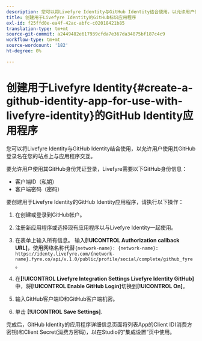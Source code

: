```yaml
---
description: 您可以将Livefyre Identity与GitHub Identity结合使用，以允许用户使用其GitHub登录名在您的站点上与应用程序交互。
title: 创建用于Livefyre Identity的GitHub标识应用程序
exl-id: f25ffd0e-ea4f-42ac-abfc-c02018421b85
translation-type: tm+mt
source-git-commit: a2449482e617939cfda7e367da34875bf187c4c9
workflow-type: tm+mt
source-wordcount: '182'
ht-degree: 0%

---
```


# 创建用于Livefyre Identity{#create-a-github-identity-app-for-use-with-livefyre-identity}的GitHub Identity应用程序

您可以将Livefyre Identity与GitHub Identity结合使用，以允许用户使用其GitHub登录名在您的站点上与应用程序交互。

要允许用户使用其GitHub身份凭证登录，Livefyre需要以下GitHub身份信息：

* 客户端ID（私钥）
* 客户端密码（密码）

要创建用于Livefyre Identity的GitHub Identity应用程序，请执行以下操作：

1. 在[](https://github.com/settings/developers)创建或登录到GitHub帐户。
1. 注册新应用程序或选择现有应用程序以与Livefyre Identity一起使用。
1. 在表单上输入所有信息。 输入&#x200B;**[!UICONTROL Authorization callback URL]**，使用网络名称代替`{network-name}: {network-name}: https://identy.livefyre.com/{network-name}.fyre.co/api/v.1.0/public/profile/social/complete/github_fyre`。

1. 在&#x200B;**[!UICONTROL Livefyre Integration Settings Livefyre Identity GitHub]**&#x200B;中，将&#x200B;**[!UICONTROL Enable GitHub Login]**&#x200B;切换到&#x200B;**[!UICONTROL On]**。

1. 输入GitHub客户端ID和GitHub客户端机密。
1. 单击 **[!UICONTROL Save Settings]**.

完成后，GitHub Identity的应用程序详细信息页面将列表App的Client ID(消费方密钥)和Client Secret(消费方密码)，以在Studio的“集成设置”页中使用。
